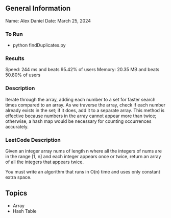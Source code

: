 ## General Information
Name: Alex Daniel
Date: March 25, 2024

### To Run
- python findDuplicates.py 

### Results
Speed: 244 ms and beats 95.42% of users
Memory: 20.35 MB and beats 50.80% of users

### Description
Iterate through the array, adding each number to a set for faster search times compared to an array. As we traverse the array, check if each number already exists in the set; if it does, add it to a separate array. This method is effective because numbers in the array cannot appear more than twice; otherwise, a hash map would be necessary for counting occurrences accurately.

### LeetCode Description
Given an integer array nums of length n where all the integers of nums are in the range [1, n] and each integer appears once or twice, return an array of all the integers that appears twice.

You must write an algorithm that runs in O(n) time and uses only constant extra space.

## Topics
- Array
- Hash Table
